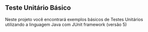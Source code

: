 ## Teste Unitário Básico

Neste projeto você encontrará exemplos básicos de Testes Unitários utilizando a linguagem Java com JUnit framework (versão 5)
